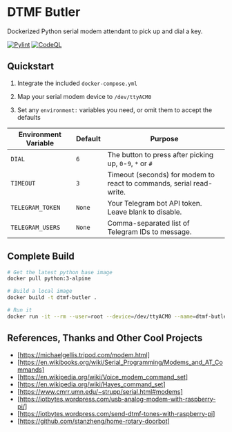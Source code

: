 # DTMF Butler

Dockerized Python serial modem attendant to pick up and dial a key.

[![Pylint](https://github.com/michaelsanford/DTMF-Butler/actions/workflows/pylint.yml/badge.svg)](https://github.com/michaelsanford/DTMF-Butler/actions/workflows/pylint.yml) [![CodeQL](https://github.com/michaelsanford/DTMF-Butler/actions/workflows/codeql-analysis.yml/badge.svg)](https://github.com/michaelsanford/DTMF-Butler/actions/workflows/codeql-analysis.yml)

## Quickstart

1. Integrate the included `docker-compose.yml`

1. Map your serial modem device to `/dev/ttyACM0`

1. Set any `environment:` variables you need, or omit them to accept the defaults

| Environment Variable | Default | Purpose |
|---|---|---|
| `DIAL` | `6` | The button to press after picking up, `0`-`9`, `*` or `#` |
| `TIMEOUT` | `3` | Timeout (seconds) for modem to react to commands, serial read-write. |
| `TELEGRAM_TOKEN` | `None` | Your Telegram bot API token. Leave blank to disable. |
| `TELEGRAM_USERS` | `None` | Comma-separated list of Telegram IDs to message. |

## Complete Build

```bash
# Get the latest python base image
docker pull python:3-alpine

# Build a local image
docker build -t dtmf-butler .

# Run it
docker run -it --rm --user=root --device=/dev/ttyACM0 --name=dtmf-butler dtmf-butler
```

## References, Thanks and Other Cool Projects

- [https://michaelgellis.tripod.com/modem.html]
- [https://en.wikibooks.org/wiki/Serial_Programming/Modems_and_AT_Commands]
- [https://en.wikipedia.org/wiki/Voice_modem_command_set]
- [https://en.wikipedia.org/wiki/Hayes_command_set]
- [https://www.cmrr.umn.edu/~strupp/serial.html#modems]
- [https://iotbytes.wordpress.com/usb-analog-modem-with-raspberry-pi/]
- [https://iotbytes.wordpress.com/send-dtmf-tones-with-raspberry-pi]
- [https://github.com/stanzheng/home-rotary-doorbot]
